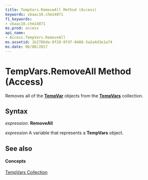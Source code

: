 ```yaml
---
title: TempVars.RemoveAll Method (Access)
keywords: vbaac10.chm14071
f1_keywords:
- vbaac10.chm14071
ms.prod: access
api_name:
- Access.TempVars.RemoveAll
ms.assetid: 1b278bda-9f28-8fd7-0408-3a2a4d3e1a74
ms.date: 06/08/2017
---
```



# TempVars.RemoveAll Method (Access)

Removes all of the **[TempVar](tempvar-object-access.md)** objects from the **[TempVars](tempvars-object-access.md)** collection.


## Syntax

 _expression_. **RemoveAll**

 _expression_ A variable that represents a **TempVars** object.


## See also


#### Concepts


[TempVars Collection](tempvars-object-access.md)

